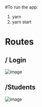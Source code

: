 #To run the app:
1. yarn
2. yarn start

# Routes  

## / Login 

![image](https://user-images.githubusercontent.com/75438874/224722839-631b356f-8cba-4051-ba63-62d535afcc55.png)


## /Students 

![image](https://user-images.githubusercontent.com/75438874/224722857-a7b78e9e-7358-48b7-a2bb-8a22d91201d4.png)
